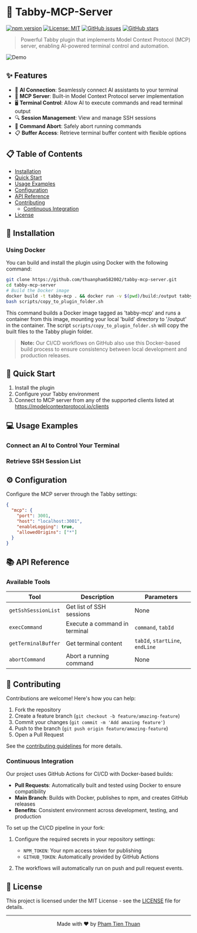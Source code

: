 # 🚀 Tabby-MCP-Server

[![npm version](https://img.shields.io/npm/v/tabby-mcp.svg)](https://www.npmjs.com/package/tabby-mcp)
[![License: MIT](https://img.shields.io/badge/License-MIT-yellow.svg)](https://opensource.org/licenses/MIT)
[![GitHub issues](https://img.shields.io/github/issues/thuanpham582002/tabby-mcp-server.svg)](https://github.com/thuanpham582002/tabby-mcp-server/issues)
[![GitHub stars](https://img.shields.io/github/stars/thuanpham582002/tabby-mcp-server.svg)](https://github.com/thuanpham582002/tabby-mcp-server/stargazers)

> Powerful Tabby plugin that implements Model Context Protocol (MCP) server, enabling AI-powered terminal control and automation.

![Demo](https://raw.githubusercontent.com/thuanpham582002/tabby-mcp-server/main/assets/demo.gif)

## ✨ Features

- 🤖 **AI Connection**: Seamlessly connect AI assistants to your terminal
- 🔌 **MCP Server**: Built-in Model Context Protocol server implementation
- 🖥️ **Terminal Control**: Allow AI to execute commands and read terminal output
- 🔍 **Session Management**: View and manage SSH sessions
- 🚫 **Command Abort**: Safely abort running commands
- 📋 **Buffer Access**: Retrieve terminal buffer content with flexible options

## 📋 Table of Contents

- [Installation](#installation)
- [Quick Start](#quick-start)
- [Usage Examples](#usage-examples)
- [Configuration](#configuration)
- [API Reference](#api-reference)
- [Contributing](#contributing)
  - [Continuous Integration](#continuous-integration)
- [License](#license)

## 🔧 Installation

### Using Docker

You can build and install the plugin using Docker with the following command:

```bash
git clone https://github.com/thuanpham582002/tabby-mcp-server.git
cd tabby-mcp-server
# Build the Docker image
docker build -t tabby-mcp . && docker run -v $(pwd)/build:/output tabby-mcp
bash scripts/copy_to_plugin_folder.sh
```

This command builds a Docker image tagged as 'tabby-mcp' and runs a container from this image, mounting your local 'build' directory to '/output' in the container. The script `scripts/copy_to_plugin_folder.sh` will copy the built files to the Tabby plugin folder.

> **Note:** Our CI/CD workflows on GitHub also use this Docker-based build process to ensure consistency between local development and production releases.

## 🚀 Quick Start

1. Install the plugin
2. Configure your Tabby environment
3. Connect to MCP server from any of the supported clients listed at https://modelcontextprotocol.io/clients

## 💻 Usage Examples

### Connect an AI to Control Your Terminal

### Retrieve SSH Session List

## ⚙️ Configuration

Configure the MCP server through the Tabby settings:

```json
{
  "mcp": {
    "port": 3001,
    "host": "localhost:3001",
    "enableLogging": true,
    "allowedOrigins": ["*"]
  }
}
```

## 📚 API Reference

### Available Tools

| Tool | Description | Parameters |
|------|-------------|------------|
| `getSshSessionList` | Get list of SSH sessions | None |
| `execCommand` | Execute a command in terminal | `command`, `tabId` |
| `getTerminalBuffer` | Get terminal content | `tabId`, `startLine`, `endLine` |
| `abortCommand` | Abort a running command | None |

## 🤝 Contributing

Contributions are welcome! Here's how you can help:

1. Fork the repository
2. Create a feature branch (`git checkout -b feature/amazing-feature`)
3. Commit your changes (`git commit -m 'Add amazing feature'`)
4. Push to the branch (`git push origin feature/amazing-feature`)
5. Open a Pull Request

See the [contributing guidelines](CONTRIBUTING.md) for more details.

### Continuous Integration

Our project uses GitHub Actions for CI/CD with Docker-based builds:

- **Pull Requests**: Automatically built and tested using Docker to ensure compatibility
- **Main Branch**: Builds with Docker, publishes to npm, and creates GitHub releases
- **Benefits**: Consistent environment across development, testing, and production

To set up the CI/CD pipeline in your fork:

1. Configure the required secrets in your repository settings:
   - `NPM_TOKEN`: Your npm access token for publishing
   - `GITHUB_TOKEN`: Automatically provided by GitHub Actions

2. The workflows will automatically run on push and pull request events.

## 📝 License

This project is licensed under the MIT License - see the [LICENSE](LICENSE) file for details.

---

<p align="center">
  Made with ❤️ by <a href="https://github.com/thuanpham582002">Pham Tien Thuan</a>
</p>